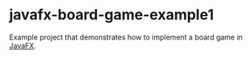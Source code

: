 javafx-board-game-example1
==========================

Example project that demonstrates how to implement a board game in [JavaFX](https://openjfx.io/).
